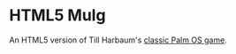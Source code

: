 # HTML5 Mulg
An HTML5 version of Till Harbaum's [classic Palm OS game](http://www.harbaum.org/till/palm/mulg/).


